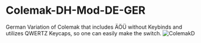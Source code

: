 # Colemak-DH-Mod-DE-GER
German Variation of Colemak that includes ÄÖÜ without Keybinds and utilizes QWERTZ Keycaps, so one can easily make the switch.
![ColemakD](https://github.com/Drackrath/Colemak-DH-Mod-DE-GER/assets/52197251/361d2f1d-ae4c-4fa3-8764-0a917570e5a2)
